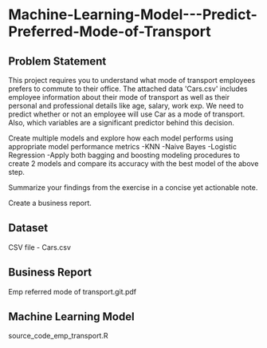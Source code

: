 # Machine-Learning-Model---Predict-Preferred-Mode-of-Transport

## Problem Statement

This project requires you to understand what mode of transport employees prefers to commute to their office. The attached data 'Cars.csv' includes employee information about their mode of transport as well as their personal and professional details like age, salary, work exp. We need to predict whether or not an employee will use Car as a mode of transport. Also, which variables are a significant predictor behind this decision.

Create multiple models and explore how each model performs using appropriate model performance metrics
-KNN 
-Naive Bayes
-Logistic Regression
-Apply both bagging and boosting modeling procedures to create 2 models and compare its accuracy with the best model of the above step.

Summarize your findings from the exercise in a concise yet actionable note.

Create a business report.


## Dataset

CSV file - Cars.csv

## Business Report

Emp referred mode of transport.git.pdf

## Machine Learning Model

source_code_emp_transport.R
